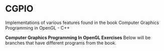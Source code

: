 # CGPIO
Implementations of various features found in the book Computer Graphics Programming in OpenGL - C++


**Computer Graphics Programming In OpenGL Exercises**
Below will be branches that have different programs from the book.

